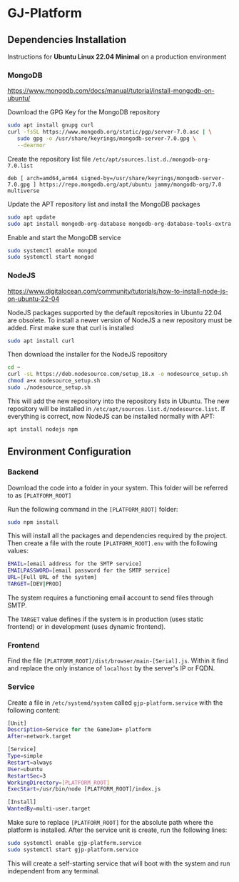 # GJ-Platform

## Dependencies Installation

Instructions for **Ubuntu Linux 22.04 Minimal** on a production environment

### MongoDB

https://www.mongodb.com/docs/manual/tutorial/install-mongodb-on-ubuntu/

Download the GPG Key for the MongoDB repository

```bash
sudo apt install gnupg curl
curl -fsSL https://www.mongodb.org/static/pgp/server-7.0.asc | \
   sudo gpg -o /usr/share/keyrings/mongodb-server-7.0.gpg \
   --dearmor
```

Create the repository list file `/etc/apt/sources.list.d./mongodb-org-7.0.list`

```
deb [ arch=amd64,arm64 signed-by=/usr/share/keyrings/mongodb-server-7.0.gpg ] https://repo.mongodb.org/apt/ubuntu jammy/mongodb-org/7.0 multiverse
```

Update the APT repository list and install the MongoDB packages

```bash
sudo apt update
sudo apt install mongodb-org-database mongodb-org-database-tools-extra
```

Enable and start the MongoDB service

```bash
sudo systemctl enable mongod
sudo systemctl start mongod
```

### NodeJS

https://www.digitalocean.com/community/tutorials/how-to-install-node-js-on-ubuntu-22-04 

NodeJS packages supported by the default repositories in Ubuntu 22.04 are obsolete. To install a newer version of NodeJS a new repository must be added. First make sure that curl is installed

```bash
sudo apt install curl
```

Then download the installer for the NodeJS repository

```bash
cd ~
curl -sL https://deb.nodesource.com/setup_18.x -o nodesource_setup.sh
chmod a+x nodesource_setup.sh
sudo ./nodesource_setup.sh
```

This will add the new repository into the repository lists in Ubuntu. The new repository will be installed in `/etc/apt/sources.list.d/nodesource.list`. If everything is correct, now NodeJS can be installed normally with APT:

```bash
apt install nodejs npm
```

## Environment Configuration

### Backend

Download the code into a folder in your system. This folder will be referred to as `[PLATFORM_ROOT]`

Run the following command in the `[PLATFORM_ROOT]` folder:

```bash
sudo npm install
```

This will install all the packages and dependencies required by the project. Then create a file with the route  `[PLATFORM_ROOT].env` with the following values:

```bash
EMAIL=[email address for the SMTP service]
EMAILPASSWORD=[email password for the SMTP service]
URL=[Full URL of the system]
TARGET=[DEV|PROD]
```

The system requires a functioning email account to send files through SMTP.

The `TARGET` value defines if the system is in production (uses static frontend) or in development (uses dynamic frontend).

### Frontend

Find the file `[PLATFORM_ROOT]/dist/browser/main-[Serial].js`. Within it find and replace the only instance of `localhost` by the server's IP or FQDN.

### Service

Create a file in `/etc/systemd/system` called `gjp-platform.service` with the following content:

```bash
[Unit]
Description=Service for the GameJam+ platform
After=network.target

[Service]
Type=simple
Restart=always
User=ubuntu
RestartSec=3
WorkingDirectory=[PLATFORM_ROOT]
ExecStart=/usr/bin/node [PLATFORM_ROOT]/index.js

[Install]
WantedBy=multi-user.target
```

Make sure to replace `[PLATFORM_ROOT]` for the absolute path where the platform is installed. After the service unit is create, run the following lines:

```bash
sudo systemctl enable gjp-platform.service
sudo systemctl start gjp-platform.service
```

This will create a self-starting service that will boot with the system and run independent from any terminal.
